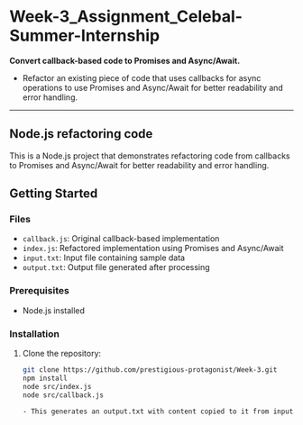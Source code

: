 # Week-3_Assignment_Celebal-Summer-Internship

**Convert callback-based code to Promises and Async/Await.**

- Refactor an existing piece of code that uses callbacks for async operations to use Promises and Async/Await for better readability and error handling.

<hr>

## Node.js refactoring code

This is a Node.js project that demonstrates refactoring code from callbacks to Promises and Async/Await for better readability and error handling.

## Getting Started

### Files

- `callback.js`: Original callback-based implementation
- `index.js`: Refactored implementation using Promises and Async/Await
- `input.txt`: Input file containing sample data
- `output.txt`: Output file generated after processing

### Prerequisites

- Node.js installed

### Installation

1. Clone the repository:

   ```bash
   git clone https://github.com/prestigious-protagonist/Week-3.git
   npm install
   node src/index.js
   node src/callback.js

   - This generates an output.txt with content copied to it from input.txt
   ```
